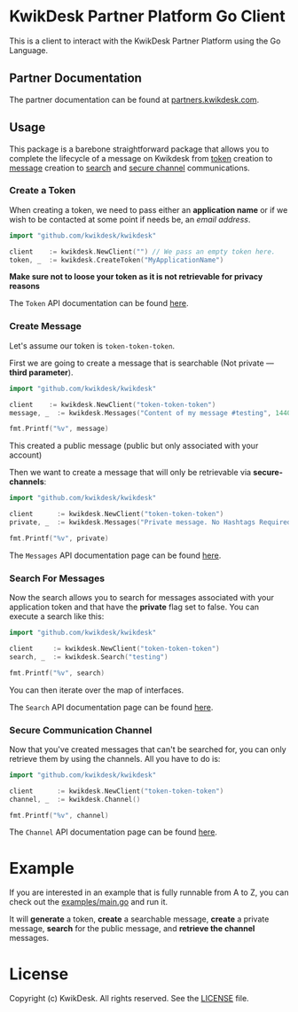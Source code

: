 # KwikDesk Partner Platform Go Client

This is a client to interact with the KwikDesk Partner Platform using the Go Language. 

## Partner Documentation

The partner documentation can be found at [partners.kwikdesk.com](https://partners.kwikdesk.com).

## Usage

This package is a barebone straightforward package that allows you to complete the lifecycle of a
message on Kwikdesk from [token](https://partners.kwikdesk.com/#token) creation to [message](https://partners.kwikdesk.com/#message) creation to [search](https://partners.kwikdesk.com/#search) and [secure channel](https://partners.kwikdesk.com/#channel) communications.

### Create a Token

When creating a token, we need to pass either an **application name** or if we wish to be contacted at some point if needs be, an *email address*.

```go
import "github.com/kwikdesk/kwikdesk"

client    := kwikdesk.NewClient("") // We pass an empty token here.
token, _  := kwikdesk.CreateToken("MyApplicationName")
```

**Make sure not to loose your token as it is not retrievable for privacy reasons**


The `Token` API documentation can be found [here](https://partners.kwikdesk.com/#token).

### Create Message

Let's assume our token is `token-token-token`. 


First we are going to create a message that is searchable (Not private — **third parameter**).

```go
import "github.com/kwikdesk/kwikdesk"

client    := kwikdesk.NewClient("token-token-token")
message, _  := kwikdesk.Messages("Content of my message #testing", 1440, false)

fmt.Printf("%v", message)
```

This created a public message (public but only associated with your account)

Then we want to create a message that will only be retrievable via **secure-channels**:


```go
import "github.com/kwikdesk/kwikdesk"

client      := kwikdesk.NewClient("token-token-token")
private, _  := kwikdesk.Messages("Private message. No Hashtags Required.", 1440, true)

fmt.Printf("%v", private)
```

The `Messages` API documentation page can be found [here](https://partners.kwikdesk.com/#create).

### Search For Messages

Now the search allows you to search for messages associated with your application token and
that have the **private** flag set to false. You can execute a search like this:

```go
import "github.com/kwikdesk/kwikdesk"

client     := kwikdesk.NewClient("token-token-token")
search, _  := kwikdesk.Search("testing")

fmt.Printf("%v", search)
```

You can then iterate over the map of interfaces.

The `Search` API documentation page can be found [here](https://partners.kwikdesk.com/#search).

### Secure Communication Channel

Now that you've created messages that can't be searched for, you can only retrieve them by using 
the channels. All  you have to do is:

```go
import "github.com/kwikdesk/kwikdesk"

client      := kwikdesk.NewClient("token-token-token")
channel, _  := kwikdesk.Channel()

fmt.Printf("%v", channel)
```

The `Channel` API documentation page can be found [here](https://partners.kwikdesk.com/#channel).

# Example

If you are interested in an example that is fully runnable from A to Z, you can check out the [examples/main.go](examples/main.go) and run it. 

It will **generate** a token, **create** a searchable message, **create** a private message, **search** for the public message, and **retrieve the channel** messages.
# License

Copyright (c) KwikDesk. All rights reserved. See the [LICENSE](LICENSE) file.
